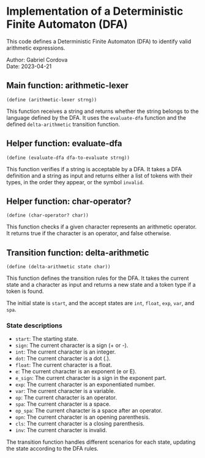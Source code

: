 # Implementation of a Deterministic Finite Automaton (DFA)

This code defines a Deterministic Finite Automaton (DFA) to identify valid arithmetic expressions.

Author: Gabriel Cordova   
Date: 2023-04-21

## Main function: arithmetic-lexer

```racket
(define (arithmetic-lexer strng))
```

This function receives a string and returns whether the string belongs to the language defined by the DFA. It uses the `evaluate-dfa` function and the defined `delta-arithmetic` transition function.

## Helper function: evaluate-dfa

```racket
(define (evaluate-dfa dfa-to-evaluate strng))
```

This function verifies if a string is acceptable by a DFA. It takes a DFA definition and a string as input and returns either a list of tokens with their types, in the order they appear, or the symbol `invalid`.

## Helper function: char-operator?

```racket
(define (char-operator? char))
```

This function checks if a given character represents an arithmetic operator. It returns true if the character is an operator, and false otherwise.

## Transition function: delta-arithmetic

```racket
(define (delta-arithmetic state char))
```

This function defines the transition rules for the DFA. It takes the current state and a character as input and returns a new state and a token type if a token is found.

The initial state is `start`, and the accept states are `int`, `float`, `exp`, `var`, and `spa`.

### State descriptions

- `start`: The starting state.
- `sign`: The current character is a sign (+ or -).
- `int`: The current character is an integer.
- `dot`: The current character is a dot (.).
- `float`: The current character is a float.
- `e`: The current character is an exponent (e or E).
- `e_sign`: The current character is a sign in the exponent part.
- `exp`: The current character is an exponentiated number.
- `var`: The current character is a variable.
- `op`: The current character is an operator.
- `spa`: The current character is a space.
- `op_spa`: The current character is a space after an operator.
- `opn`: The current character is an opening parenthesis.
- `cls`: The current character is a closing parenthesis. 
- `inv`: The current character is invalid.

The transition function handles different scenarios for each state, updating the state according to the DFA rules.
